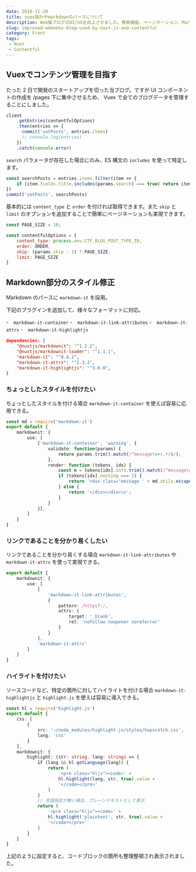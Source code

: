 ```yaml
---
date: 2018-11-20
title: vuex設計やmarkdownのパースについて
description: Web猫ブログのUI/UXを向上させました。検索機能、ページネーション、Markdown部分のスタイル修正などについて簡単に記録しておきます。
slug: improved-webneko-blog-used-by-nuxt-js-and-contentful
category: Front
tags: 
 - Nuxt
 - Contentful
---
```


## Vuexでコンテンツ管理を目指す

たった 2 日で開発のスタートアップを切った当ブログ。ですが UI コンポーネントの作成を /pages 下に集中させるため、 Vuex で全てのブログデータを管理することにしました。

```store/index.js
client
    .getEntries(contentfulOptions)
    .then(entries => {
      commit('setPosts', entries.items)
      // console.log(entries)
    })
    .catch(console.error)
```

`search` パラメータが存在した場合にのみ、ES 構文の `includes` を使って特定します。

```store/index.js
const searchPosts = entries.items.filter(item => {
    if (item.fields.title.includes(params.search) === true) return item
})
commit('setPosts', searchPosts)
```

基本的には `content_type` と `order` を付ければ取得できます。また `skip` と `limit` のオプションを追加することで簡単にページネーションも実現できます。

```store/index.js
const PAGE_SIZE = 10;

const contentfulOptions = {
    content_type: process.env.CTF_BLOG_POST_TYPE_ID,
    order: ORDER,
    skip: (params.skip - 1) * PAGE_SIZE,
    limit: PAGE_SIZE
}
```

## Markdown部分のスタイル修正

Markdown のパースに `markdown-it` を採用。

下記のプラグインを追加して、様々なフォーマットに対応。

-　`markdown-it-container`
-　`markdown-it-link-attributes`
-　`markdown-it-attrs`
-　`markdown-it-highlightjs`

```json
dependencies: {
    "@nuxtjs/markdownit": "^1.2.2",
    "@nuxtjs/markdownit-loader": "^1.1.1",
    "markdown-it": "^8.4.2",
    "markdown-it-attrs": "^2.3.2",
    "markdown-it-highlightjs": "^3.0.0",
}
```

### ちょっとしたスタイルを付けたい

ちょっとしたスタイルを付ける場合 `markdown-it-container` を使えば容易に応用できる。

```ts
const md = require('markdown-it')
export default {
    markdownit: {
        use: [
            ['markdown-it-container', 'warning', {
                validate: function(params) {
                    return params.trim().match(/^message\s+(.*)$/);
                },
                render: function (tokens, idx) {
                    const m = tokens[idx].info.trim().match(/^message\s+(.*)$/);
                    if (tokens[idx].nesting === 1) {
                        return '<div class="message ' + md.utils.escapeHtml(m[1]) + '"><div class="message-body">';
                    } else {
                        return '</div></div>\n';
                    }
                }
            }],
        ]
    }
}
```

### リンクであることを分かり易くしたい

リンクであることを分かり易くする場合 `markdown-it-link-attributes` や `markdown-it-attrs` を使って実現できる。

```ts
export default {
    markdownit: {
        use: [
            [
                'markdown-it-link-attributes',
                {
                    pattern: /https?:/,
                    attrs: {
                        target: '_blank',
                        rel: 'nofollow noopener noreferrer'
                    }
                }
            ],
            'markdown-it-attrs'
        ]
    }
}
```

### ハイライトを付けたい

ソースコードなど、特定の箇所に対してハイライトを付ける場合 `markdown-it-highlightjs` と `highlight.js` を使えば容易に導入できる。

```ts
const hl = require('highlight.js')
export default {
    css: [
        {
            src: '~/node_modules/highlight.js/styles/hopscotch.css',
            lang: 'css'
        }
    ],
    markdownit: {
        highlight: (str: string, lang: string) => {
            if (lang && hl.getLanguage(lang)) {
                return (
                    '<pre class="hljs"><code>' +
                    hl.highlight(lang, str, true).value +
                    '</code></pre>'
                )
            }
            // 言語設定が無い場合、プレーンテキストとして表示
            return (
                '<pre class="hljs"><code>' +
                hl.highlight('plaintext', str, true).value +
                '</code></pre>'
            )
        }
    }
}
```

上記のように設定すると、コードブロックの箇所も整理整頓され表示されました。
